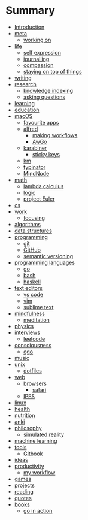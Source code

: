 # Summary

* [Introduction][1]
* [meta][2]
	* [working on][3]
* [life][4]
	* [self expression][5]
	* [journalling][6]
	* [compassion][7]
	* [staying on top of things][8]
* [writing][9]
* [research][10]
	* [knowledge indexing][11]
	* [asking questions][12]
* [learning][13]
* [education][14]
* [macOS][15]
	* [favourite apps][16]
	* [alfred][17]
		* [making workflows][18]
		* [AwGo][19]
	* [karabiner][20]
		* [sticky keys][21]
	* [km][22]
	* [typinator][23]
	* [MindNode][24]
* [math][25]
	* [lambda calculus][26]
	* [logic][27]
	* [project Euler][28]
* [cs][29]
* [work][30]
	* [focusing][31]
* [algorithms][32]
* [data structures][33]
* [programming][34]
	* [git][35]
	* [GitHub][36]
	* [semantic versioning][37]
* [programming languages][38]
	* [go][39]
	* [bash][40]
	* [haskell][41]
* [text editors][42]
	* [vs code][43]
	* [vim][44]
	* [sublime text][45]
* [mindfulness][46]
	* [meditation][47]
* [physics][48]
* [interviews][49]
	* [leetcode][50]
* [consciousness][51]
	* [ego][52]
* [music][53]
* [unix][54]
	* [dotfiles][55]
* [web][56]
	* [browsers][57]
		* [safari][58]
	* [IPFS][59]
* [linux][60]
* [health][61]
* [nutrition][62]
* [anki][63]
* [philosophy][64]
	* [simulated reality][65]
* [machine learning][66]
* [tools][67]
	* [Gitbook][68]
* [ideas][69]
* [productivity][70]
	* [my workflow][71]
* [games][72]
* [projects][73]
* [reading][74]
* [quotes][75]
* [books][76]
	* [go in action][77]


[1]:	readme.md
[2]:	meta/meta.md
[3]:	meta/working-on.md
[4]:	life/Life.md
[5]:	life/self-expression.md
[6]:	life/Journalling.md
[7]:	life/Compassion.md
[8]:	life/staying-on-top-of-things.md
[9]:	writing/Writing.md
[10]:	research/Research.md
[11]:	research/knowledge-indexing.md
[12]:	research/asking-questions.md
[13]:	learning/Learning.md
[14]:	education/education.md
[15]:	macOS/macOS.md
[16]:	macOS/favourite-apps.md
[17]:	macOS/alfred/Alfred.md
[18]:	macOS/alfred/making-workflows.md
[19]:	macOS/alfred/Awgo.md
[20]:	macOS/karabiner/Karabiner.md
[21]:	macOS/karabiner/sticky-keys.md
[22]:	macOS/km/km.md
[23]:	macOS/typinator/Typinator.md
[24]:	macOS/mindnode/Mindnode.md
[25]:	math/Math.md
[26]:	math/lambda-calculus.md
[27]:	math/Logic.md
[28]:	math/project-euler.md
[29]:	cs/cs.md
[30]:	work/Work.md
[31]:	work/Focusing.md
[32]:	algorithms/Algorithms.md
[33]:	data-structures/data-structures.md
[34]:	programming/Programming.md
[35]:	programming/Git.md
[36]:	programming/GitHub.md
[37]:	programming/semantic-versioning.md
[38]:	programming-languages/programming-languages.md
[39]:	programming-languages/go/Go.md
[40]:	programming-languages/Bash.md
[41]:	programming-languages/Haskell.md
[42]:	text-editors/text-editors.md
[43]:	text-editors/vs-code.md
[44]:	text-editors/Vim.md
[45]:	text-editors/sublime-text.md
[46]:	mindfulness/Mindfulness.md
[47]:	mindfulness/Meditation.md
[48]:	physics/Physics.md
[49]:	interviews/Interviews.md
[50]:	interviews/Leetcode.md
[51]:	consciousness/Consciousness.md
[52]:	consciousness/Ego.md
[53]:	music/Music.md
[54]:	unix/Unix.md
[55]:	unix/Dotfiles.md
[56]:	web/Web.md
[57]:	web/browsers/Browsers.md
[58]:	web/browsers/Safari.md
[59]:	web/IPFS.md
[60]:	linux/Linux.md
[61]:	health/Health.md
[62]:	nutrition/Nutrition.md
[63]:	anki/Anki.md
[64]:	philosophy/philosophy.md
[65]:	philosophy/simulated-reality.md
[66]:	machine-learning/machine-learning.md
[67]:	tools/Tools.md
[68]:	tools/Gitbook.md
[69]:	ideas/Ideas.md
[70]:	productivity/Productivity.md
[71]:	productivity/my-workflow.md
[72]:	games/Games.md
[73]:	projects/Projects.md
[74]:	reading/Reading.md
[75]:	quotes/Quotes.md
[76]:	books/Books.md
[77]:	books/17/go-in-action.md